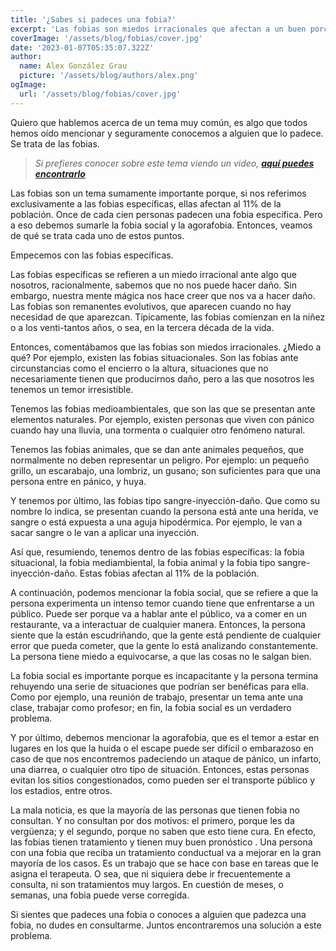 ```yaml
---
title: '¿Sabes si padeces una fobia?'
excerpt: 'Las fobias son miedos irracionales que afectan a un buen porcentaje de la población. Las fobias específicas se dividen en fobias situacionales, medioambientales, animales y sange-inyección-daño. Además, existen la fobia social y la agorafobia. Las fobias pueden llegar a ser incapacitantes. Las personas afectadas no consultan por vergûenza o porque no saben que existen tratamientos.'
coverImage: '/assets/blog/fobias/cover.jpg'
date: '2023-01-07T05:35:07.322Z'
author:
  name: Alex González Grau
  picture: '/assets/blog/authors/alex.png'
ogImage:
  url: '/assets/blog/fobias/cover.jpg'
---
```


Quiero que hablemos acerca de un tema muy común, es algo que todos hemos oído mencionar y seguramente conocemos a alguien que lo padece. Se trata de las fobias. 

>*Si prefieres conocer sobre este tema viendo un video, [**aquí puedes encontrarlo**](https://www.youtube.com/watch?v=fltH6LYehoM)*

Las fobias son un tema sumamente importante porque, si nos referimos exclusivamente a las fobias específicas, ellas afectan al 11% de la población. Once de cada cien personas padecen una fobia específica. Pero a eso debemos sumarle la fobia social y la agorafobia. Entonces, veamos de qué se trata cada uno de estos puntos.

Empecemos con las fobias específicas.

Las fobias específicas se refieren a un miedo irracional ante algo que nosotros, racionalmente, sabemos que no nos puede hacer daño. Sin embargo, nuestra mente mágica nos hace creer que nos va a hacer daño. Las fobias son remanentes evolutivos, que aparecen cuando no hay necesidad de que aparezcan. Típicamente, las fobias comienzan en la niñez o a los venti-tantos años, o sea, en la tercera década de la vida. 

Entonces, comentábamos que las fobias son miedos irracionales. ¿Miedo a qué? Por ejemplo, existen las fobias situacionales. Son las fobias ante circunstancias como el encierro o la altura, situaciones que no necesariamente tienen que producirnos daño, pero a las que nosotros les tenemos un temor irresistible. 

Tenemos las fobias medioambientales, que son las que se presentan ante elementos naturales. Por ejemplo, existen personas que viven con pánico cuando hay una lluvia, una tormenta o cualquier otro fenómeno natural. 

Tenemos las fobias animales, que se dan ante animales pequeños, que normalmente no deben representar un peligro. Por ejemplo: un pequeño grillo, un escarabajo, una lombriz, un gusano; son suficientes para que una persona entre en pánico, y huya. 

Y tenemos por último, las fobias tipo sangre-inyección-daño. Que como su nombre lo indica, se presentan cuando la persona está ante una herida, ve sangre o está expuesta a una aguja hipodérmica. Por ejemplo, le van a sacar sangre o le van a aplicar una inyección. 

Así que, resumiendo, tenemos dentro de las fobias específicas: la fobia situacional, la fobia mediambiental, la fobia animal y la fobia tipo sangre-inyección-daño. Estas fobias afectan al 11% de la población.

A continuación, podemos mencionar la fobia social, que se refiere a que la persona experimenta un intenso temor cuando tiene que enfrentarse a un público. Puede ser porque va a hablar ante el público, va a comer en un restaurante, va a interactuar de cualquier manera. Entonces, la persona siente que la están escudriñando, que la gente está pendiente de cualquier error que pueda cometer, que la gente lo está analizando constantemente. La persona tiene miedo a equivocarse, a que las cosas no le salgan bien. 

La fobia social es importante porque es incapacitante y la persona termina rehuyendo una serie de situaciones que podrían ser benéficas para ella. Como por ejemplo, una reunión de trabajo, presentar un tema ante una clase, trabajar como profesor; en fin, la fobia social es un verdadero problema. 

Y por último, debemos mencionar la agorafobia, que es el temor a estar en lugares en los que la huida o el escape puede ser difícil o embarazoso en caso de que nos encontremos padeciendo un ataque de pánico, un infarto, una diarrea, o cualquier otro tipo de situación. Entonces, estas personas evitan los sitios congestionados, como pueden ser el transporte público y los estadios, entre otros. 

La mala noticia, es que la mayoría de las personas que tienen fobia no consultan. Y no consultan por dos motivos: el primero, porque les da vergüenza; y el segundo, porque no saben que esto tiene cura. En efecto, las fobias tienen tratamiento y tienen muy buen pronóstico . Una persona con una fobia que reciba un tratamiento conductual va a mejorar en la gran mayoría de los casos. Es un trabajo que se hace con base en tareas que le asigna el terapeuta. O sea, que ni siquiera debe ir frecuentemente a consulta, ni son tratamientos muy largos. En cuestión de meses, o semanas, una fobia puede verse corregida. 



Si sientes que padeces una fobia o conoces a alguien que padezca una fobia, no dudes en consultarme. Juntos encontraremos una solución a este problema. 
